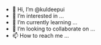 - 👋 Hi, I’m @kuldeepui
- 👀 I’m interested in ...
- 🌱 I’m currently learning ...
- 💞️ I’m looking to collaborate on ...
- 📫 How to reach me ...

<!---
kuldeepui/kuldeepui is a ✨ special ✨ repository because its `README.md` (this file) appears on your GitHub profile.
You can click the Preview link to take a look at your changes.
--->
